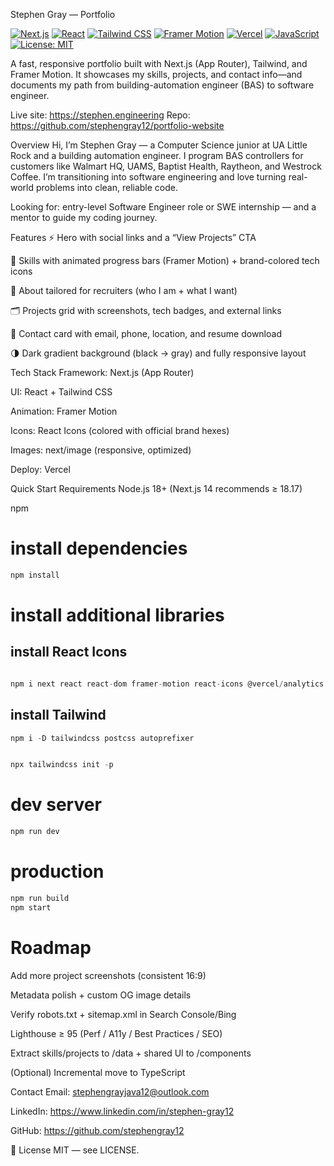 Stephen Gray — Portfolio

[![Next.js](https://img.shields.io/badge/Next.js-14-black?logo=nextdotjs)](https://nextjs.org/)
[![React](https://img.shields.io/badge/React-18-20232a?logo=react)](https://react.dev/)
[![Tailwind CSS](https://img.shields.io/badge/Tailwind-3-0ea5e9?logo=tailwindcss)](https://tailwindcss.com/)
[![Framer Motion](https://img.shields.io/badge/Framer%20Motion-animations-ff2d55?logo=framer)](https://www.framer.com/motion/)
[![Vercel](https://img.shields.io/badge/Deploy-Vercel-000?logo=vercel)](https://vercel.com/)
[![JavaScript](https://img.shields.io/badge/JavaScript-ES2023-F7DF1E?logo=javascript&logoColor=222)](https://developer.mozilla.org/docs/Web/JavaScript)
[![License: MIT](https://img.shields.io/badge/License-MIT-success.svg)](#-license)





A fast, responsive portfolio built with Next.js (App Router), Tailwind, and Framer Motion. It showcases my skills, projects, and contact info—and documents my path from building-automation engineer (BAS) to software engineer.

Live site: https://stephen.engineering
Repo: https://github.com/stephengray12/portfolio-website


Overview
Hi, I’m Stephen Gray — a Computer Science junior at UA Little Rock and a building automation engineer. I program BAS controllers for customers like Walmart HQ, UAMS, Baptist Health, Raytheon, and Westrock Coffee. I’m transitioning into software engineering and love turning real-world problems into clean, reliable code.

Looking for: entry-level Software Engineer role or SWE internship — and a mentor to guide my coding journey.

Features
⚡ Hero with social links and a “View Projects” CTA

🧩 Skills with animated progress bars (Framer Motion) + brand-colored tech icons

🧠 About tailored for recruiters (who I am + what I want)

🗂 Projects grid with screenshots, tech badges, and external links

💌 Contact card with email, phone, location, and resume download

🌗 Dark gradient background (black → gray) and fully responsive layout

Tech Stack
Framework: Next.js (App Router)

UI: React + Tailwind CSS

Animation: Framer Motion

Icons: React Icons (colored with official brand hexes)

Images: next/image (responsive, optimized)

Deploy: Vercel

Quick Start
Requirements
Node.js 18+ (Next.js 14 recommends ≥ 18.17)

npm 

# install dependencies
```js
npm install

```
# install additional libraries

## install React Icons

```js

npm i next react react-dom framer-motion react-icons @vercel/analytics
```

## install Tailwind

```js
npm i -D tailwindcss postcss autoprefixer


npx tailwindcss init -p
```

# dev server
```js
npm run dev
```


# production

```js
npm run build
npm start
```


# Roadmap
 Add more project screenshots (consistent 16:9)

 Metadata polish + custom OG image details

 Verify robots.txt + sitemap.xml in Search Console/Bing

 Lighthouse ≥ 95 (Perf / A11y / Best Practices / SEO)

 Extract skills/projects to /data + shared UI to /components

 (Optional) Incremental move to TypeScript

Contact
Email: stephengrayjava12@outlook.com

LinkedIn: https://www.linkedin.com/in/stephen-gray12

GitHub: https://github.com/stephengray12

📝 License
MIT — see LICENSE.